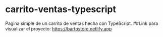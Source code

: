 # carrito-ventas-typescript
Pagina simple de un carrito de ventas hecha con TypeScript.
##Link para visualizar el proyecto: https://bartostore.netlify.app
